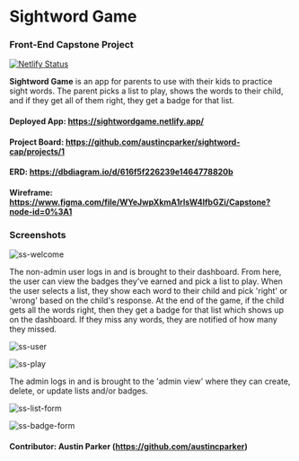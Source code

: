 # Sightword Game
### Front-End Capstone Project

[![Netlify Status](https://api.netlify.com/api/v1/badges/4e6ff90e-5adb-454b-826e-3c0b0dff7ba0/deploy-status)](https://app.netlify.com/sites/sightwordgame/deploys)

**Sightword Game** is an app for parents to use with their kids to practice sight words. The parent picks a list to play, shows the words to their child, and if they get all of them right, they get a badge for that list.

#### Deployed App: https://sightwordgame.netlify.app/

#### Project Board: https://github.com/austincparker/sightword-cap/projects/1

#### ERD: https://dbdiagram.io/d/616f5f226239e1464778820b

#### Wireframe: https://www.figma.com/file/WYeJwpXkmA1rlsW4lfbGZi/Capstone?node-id=0%3A1

### Screenshots

![ss-welcome](https://user-images.githubusercontent.com/70224936/146987199-932140f6-388a-4ffe-9f0f-b12036622404.png)


The non-admin user logs in and is brought to their dashboard. From here, the user can view the badges they've earned and pick a list to play. When the user selects a list, they show each word to their child and pick 'right' or 'wrong' based on the child's response. At the end of the game, if the child gets all the words right, then they get a badge for that list which shows up on the dashboard. If they miss any words, they are notified of how many they missed.

![ss-user](https://user-images.githubusercontent.com/70224936/146987247-9f06f5db-5e62-4f90-ac35-91856430869c.png)

![ss-play](https://user-images.githubusercontent.com/70224936/146987271-a3fa9427-1862-4f15-9307-f0ec986e16a2.png)

The admin logs in and is brought to the 'admin view' where they can create, delete, or update lists and/or badges.

![ss-list-form](https://user-images.githubusercontent.com/70224936/146990284-8aac097f-471e-4eb9-800e-702cbdd7e8c2.png)

![ss-badge-form](https://user-images.githubusercontent.com/70224936/146990321-b081c948-cf8d-4a4f-aeb6-b68bbc02d0a8.png)

#### Contributor: Austin Parker (https://github.com/austincparker)
